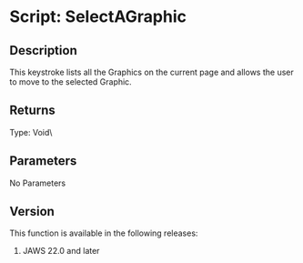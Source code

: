 # Script: SelectAGraphic

## Description

This keystroke lists all the Graphics on the current page and allows the
user to move to the selected Graphic.

## Returns

Type: Void\

## Parameters

No Parameters

## Version

This function is available in the following releases:

1.  JAWS 22.0 and later
